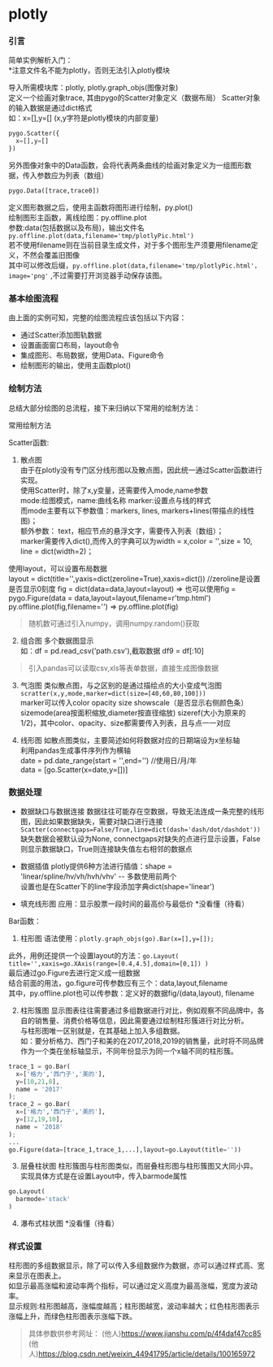 # plotly

### 引言
简单实例解析入门：  
*注意文件名不能为plotly，否则无法引入plotly模块

导入所需模块库：plotly, plotly.graph_objs(图像对象)  
定义一个绘画对象trace, 其由pygo的Scatter对象定义（数据布局） 
Scatter对象的输入数据是通过dict格式  
如：x=[],y=[]  (x,y字符是plotly模块的内部变量)  
```python
pygo.Scatter({
  x=[],y=[]
})
```
另外图像对象中的Data函数，会将代表两条曲线的绘画对象定义为一组图形数据，传入参数应为列表（数组）  
```python
pygo.Data([trace,trace0])
```
定义图形数据之后，使用主函数将图形进行绘制，py.plot()  
绘制图形主函数，离线绘图：py.offline.plot  
参数:data(包括数据以及布局)，输出文件名  
`py.offline.plot(data,filename='tmp/plotlyPic.html')`  
若不使用filename则在当前目录生成文件，对于多个图形生产须要用filename定义，不然会覆盖旧图像  
其中可以修改后缀，`py.offline.plot(data,filename='tmp/plotlyPic.html'，image='png'` ,不过需要打开浏览器手动保存该图。   

### 基本绘图流程
由上面的实例可知，完整的绘图流程应该包括以下内容：
* 通过Scatter添加图轨数据
* 设置画面窗口布局，layout命令
* 集成图形、布局数据，使用Data、Figure命令
* 绘制图形的输出，使用主函数plot()

### 绘制方法
总结大部分绘图的总流程，接下来归纳以下常用的绘制方法：  

常用绘制方法  

Scatter函数:  
1. 散点图  
由于在plotly没有专门区分线形图以及散点图，因此统一通过Scatter函数进行实现。  
使用Scatter时，除了x,y变量，还需要传入mode,name参数  
mode:绘图模式，name:曲线名称 marker:设置点与线的样式  
而mode主要有以下参数值：markers, lines, markers+lines(带描点的线性图)；  
额外参数：
text，相应节点的悬浮文字，需要传入列表（数组）；  
marker需要传入dict(),而传入的字典可以为width = x,color = '',size = 10, line = dict(width=2)；  

使用layout，可以设置布局数据  
layout = dict(title='',yaxis=dict(zeroline=True),xaxis=dict())  //zeroline是设置是否显示0刻度
fig = dict(data=data,layout=layout)  => 也可以使用fig = pygo.Figure(data = data,layout=layout,filename=r'tmp.html')  
py.offline.plot(fig,filename='')  => py.offline.plot(fig)

> 随机数可通过引入numpy，调用numpy.random()获取  

2. 组合图 
多个数据图显示  
如：df = pd.read_csv('path.csv'),截取数据 df9 = df[:10]  

> 引入pandas可以读取csv,xls等表单数据，直接生成图像数据

3. 气泡图
类似散点图，与之区别的是通过描绘点的大小变成气泡图  
`scratter(x,y,mode,marker=dict(size=[40,60,80,100]))`  
marker可以传入color opacity size showscale（是否显示右侧颜色条） sizemode(area按面积缩放,diameter按直径缩放) sizeref(大小为原来的1/2)，其中color、opacity、size都需要传入列表，且与点一一对应  

4. 线形图
如散点图类似，主要简述如何将数据对应的日期端设为x坐标轴  
利用pandas生成事件序列作为横轴  
date = pd.date_range(start = '',end='')  //使用日/月/年  
data = [go.Scatter(x=date,y=[])]

### 数据处理
* 数据缺口与数据连接
数据往往可能存在空数据，导致无法连成一条完整的线形图，因此如果数据缺失，需要对缺口进行连接  
`Scatter(connectgaps=False/True,line=dict(dash='dash/dot/dashdot'))`  
缺失数据会被默认设为None, connectgaps对缺失的点进行显示设置，False则显示数据缺口，True则连接缺失值左右相邻的数据点  

* 数据插值
plotly提供6种方法进行插值：shape = 'linear/spline/hv/vh/hvh/vhv'  -- 多数使用前两个  
设置也是在Scatter下的line字段添加字典dict(shape='linear')  

* 填充线形图 
应用：显示股票一段时间的最高价与最低价
*没看懂（待看）

Bar函数：  
1. 柱形图
语法使用：`plotly.graph_objs(go).Bar(x=[],y=[]);`  

此外，用例还提供一个设置layout的方法：`go.Layout( title='',xaxis=go.XAxis(range=[0.4,4.5],domain=[0,1]) )`  
最后通过go.Figure去进行定义成一组数据  
结合前面的用法，go.figure可传参数应有三个：data,layout,filename  
其中，py.offline.plot也可以传参数：定义好的数据fig/(data,layout), filename

2. 柱形簇图
显示图表往往需要通过多组数据进行对比，例如观察不同品牌中，各自的销售量、消费价格等信息，因此需要通过绘制柱形簇进行对比分析。  
与柱形图唯一区别就是，在其基础上加入多组数据。  
如：要分析格力、西门子和美的在2017,2018,2019的销售量，此时将不同品牌作为一个类在坐标轴显示，不同年份显示为同一个x轴不同的柱形簇。  
```python
trace_1 = go.Bar(
  x=['格力','西门子','美的'],
  y=[10,21,8],
  name = '2017'
);
trace_2 = go.Bar(
  x=['格力','西门子','美的'],
  y=[12,19,10],
  name = '2018'
);
...
go.Figure(data=[trace_1,trace_1,...],layout=go.Layout(title=''))
```

3. 层叠柱状图
柱形簇图与柱形图类似，而层叠柱形图与柱形簇图又大同小异。  
实现具体方式是在设置Layout中，传入barmode属性  
```python
go.Layout(
  barmode='stack'
)
```

4. 瀑布式柱状图
*没看懂（待看）

### 样式设置
柱形图的多组数据显示，除了可以传入多组数据作为数据，亦可以通过样式高、宽来显示在图表上。  
如显示最高涨幅和波动率两个指标，可以通过定义高度为最高涨幅，宽度为波动率。  
显示规则:柱形图越高，涨幅度越高；柱形图越宽，波动率越大；红色柱形图表示涨幅上升，而绿色柱形图表示涨幅下跌。  


> 具体参数供参考网址：
> (他人)https://www.jianshu.com/p/4f4daf47cc85
> (他人)https://blog.csdn.net/weixin_44941795/article/details/100165972
